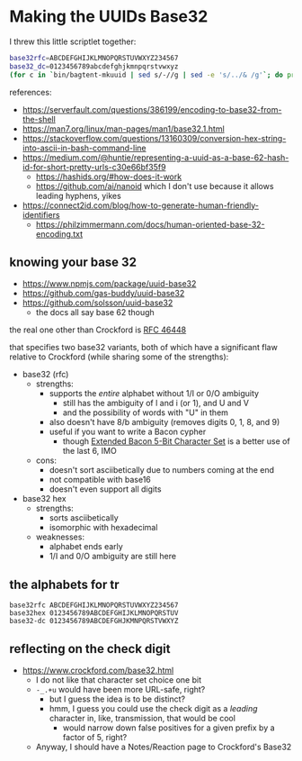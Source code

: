# Making the UUIDs Base32

I threw this little scriptlet together:

```bash
base32rfc=ABCDEFGHIJKLMNOPQRSTUVWXYZ234567
base32_dc=0123456789abcdefghjkmnpqrstvwxyz
(for c in `bin/bagtent-mkuuid | sed s/-//g | sed -e 's/../& /g'`; do printf "\x$c"; done) | base32 | tr $base32rfc $base32_dc
```

references:

- https://serverfault.com/questions/386199/encoding-to-base32-from-the-shell
- https://man7.org/linux/man-pages/man1/base32.1.html
- https://stackoverflow.com/questions/13160309/conversion-hex-string-into-ascii-in-bash-command-line
- https://medium.com/@huntie/representing-a-uuid-as-a-base-62-hash-id-for-short-pretty-urls-c30e66bf35f9
  - https://hashids.org/#how-does-it-work
  - https://github.com/ai/nanoid which I don't use because it allows leading hyphens, yikes
- https://connect2id.com/blog/how-to-generate-human-friendly-identifiers
  - https://philzimmermann.com/docs/human-oriented-base-32-encoding.txt

## knowing your base 32

- https://www.npmjs.com/package/uuid-base32
- https://github.com/gas-buddy/uuid-base32
- https://github.com/solsson/uuid-base32
  - the docs all say base 62 though

the real one other than Crockford is [RFC 46448](https://tools.ietf.org/html/rfc4648)

that specifies two base32 variants, both of which have a significant flaw relative to Crockford (while sharing some of the strengths):

- base32 (rfc)
  - strengths:
    - supports the *entire* alphabet without 1/I or 0/O ambiguity
      - still has the ambiguity of l and i (or 1), and U and V
      - and the possibility of words with "U" in them
    - also doesn't have 8/b ambiguity (removes digits 0, 1, 8, and 9)
    - useful if you want to write a Bacon cypher
      - though [Extended Bacon 5-Bit Character Set](f8b21817-e4ad-4971-a1c3-11548cd5b643.md) is a better use of the last 6, IMO
  - cons:
    - doesn't sort asciibetically due to numbers coming at the end
    - not compatible with base16
    - doesn't even support all digits
- base32 hex
  - strengths:
    - sorts asciibetically
    - isomorphic with hexadecimal
  - weaknesses:
    - alphabet ends early
    - 1/I and 0/O ambiguity are still here

## the alphabets for tr

```
base32rfc ABCDEFGHIJKLMNOPQRSTUVWXYZ234567
base32hex 0123456789ABCDEFGHIJKLMNOPQRSTUV
base32-dc 0123456789ABCDEFGHJKMNPQRSTVWXYZ
```

## reflecting on the check digit

- https://www.crockford.com/base32.html
  - I do not like that character set choice one bit
  - `-_.+u` would have been more URL-safe, right?
    - but I guess the idea is to be distinct?
    - hmm, I guess you could use the check digit as a *leading* character in, like, transmission, that would be cool
      - would narrow down false positives for a given prefix by a factor of 5, right?
  - Anyway, I should have a Notes/Reaction page to Crockford's Base32
